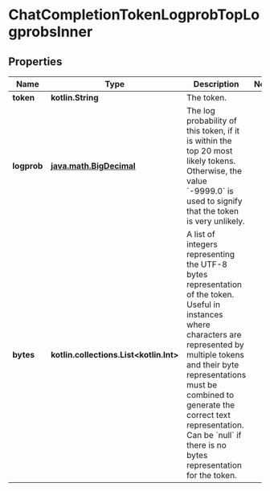 
# ChatCompletionTokenLogprobTopLogprobsInner

## Properties
Name | Type | Description | Notes
------------ | ------------- | ------------- | -------------
**token** | **kotlin.String** | The token. | 
**logprob** | [**java.math.BigDecimal**](java.math.BigDecimal.md) | The log probability of this token, if it is within the top 20 most likely tokens. Otherwise, the value &#x60;-9999.0&#x60; is used to signify that the token is very unlikely. | 
**bytes** | **kotlin.collections.List&lt;kotlin.Int&gt;** | A list of integers representing the UTF-8 bytes representation of the token. Useful in instances where characters are represented by multiple tokens and their byte representations must be combined to generate the correct text representation. Can be &#x60;null&#x60; if there is no bytes representation for the token. | 



